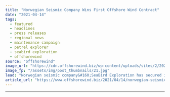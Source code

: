 ```yaml
---
title: "Norwegian Seismic Company Wins First Offshore Wind Contract"
date: "2021-04-14"
tags: 
  - featured
  - headlines
  - press releases
  - regional news
  - maintenance campaign
  - petrel explorer
  - seabird exploration
  - offshorewind
source: "offshorewind"
image_url: "https://cdn.offshorewind.biz/wp-content/uploads/sites/2/2021/04/14101506/Norwegian-Seismic-Company-Wins-First-Offshore-Wind-Contract.jpg"
image_fp: "/assets/img/post_thumbnails/21.jpg"
lead: "Norwegian seismic company&#160;SeaBird Exploration has secured its first contract in the offshore wind sector."
article_url: "https://www.offshorewind.biz/2021/04/14/norwegian-seismic-company-wins-first-offshore-wind-contract/"
---
```


---

